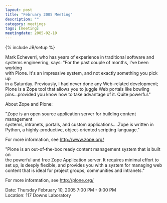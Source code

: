 ```yaml
---
layout: post
title: "February 2005 Meeting"
description: ""
category: meetings
tags: [meeting]
meetingdate: 2005-02-10
---
```

{% include JB/setup %}

Mark Echeverri, who has years of experience in traditional software and        
systems engineering, says: "For the past couple of months, I've been working   
with Plone. It's an impressive system, and not exactly something you pick up   
in a Saturday. Previously, I had never done any Web-related development; Plone 
is a Zope tool that allows you to juggle Web portals like bowling              
pins...provided you know how to take advantage of it. Quite powerful."         
                                                                             
About Zope and Plone:                                                          
                                                                             
"Zope is an open source application server for building content management     
systems, intranets, portals, and custom applications....Zope is written in     
Python, a highly-productive, object-oriented scripting language."              
                                                                             
For more information, see http://www.zope.org/                                 
                                                                             
"Plone is an out-of-the-box ready content management system that is built on   
the powerful and free Zope Application server. It requires minimal effort to   
set up, is deeply flexible, and provides you with a system for managing web    
content that is ideal for project groups, communities and intranets."          
                                                                             
For more information, see http://plone.org/                                    
                                                                             
Date: Thursday February 10, 2005 7:00 PM - 9:00 PM                               
Location: 117 Downs Laboratory                              
